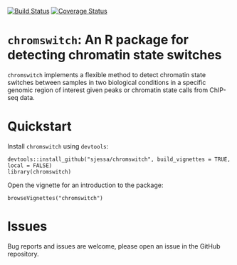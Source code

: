 [![Build Status](https://travis-ci.org/sjessa/chromswitch.svg?branch=master)](https://travis-ci.org/sjessa/chromswitch)
[![Coverage Status](https://coveralls.io/repos/github/sjessa/chromswitch/badge.svg)](https://coveralls.io/github/sjessa/chromswitch)

# `chromswitch`: An R package for detecting chromatin state switches

`chromswitch` implements a flexible method to detect chromatin state 
switches between samples in two biological conditions in a specific genomic
region of interest given peaks or chromatin state calls from ChIP-seq data.

# Quickstart

Install `chromswitch` using `devtools`:

```
devtools::install_github("sjessa/chromswitch", build_vignettes = TRUE, local = FALSE)
library(chromswitch)
```

Open the vignette for an introduction to the package:

```
browseVignettes("chromswitch")
```

# Issues

Bug reports and issues are welcome, please open an issue in the GitHub
repository.
